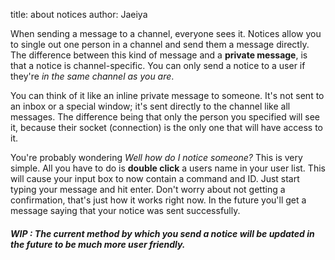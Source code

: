title: about notices
author: Jaeiya

When sending a message to a channel, everyone sees it. Notices allow you to single out one person in a channel and send them a message directly. The difference between this kind of message and a **private message**, is that a notice is channel-specific. You can only send a notice to a user if they're _in the same channel as you are_.

You can think of it like an inline private message to someone. It's not sent to an inbox or a special window; it's sent directly to the channel like all messages. The difference being that only the person you specified will see it, because their socket (connection) is the only one that will have access to it.

You're probably wondering _Well how do I notice someone?_ This is very simple. All you have to do is **double click** a users name in your user list. This will cause your input box to now contain a command and ID. Just start typing your message and hit enter. Don't worry about not getting a confirmation, that's just how it works right now. In the future you'll get a message saying that your notice was sent successfully.

##### WIP : The current method by which you send a notice will be updated in the future to be much more user friendly.